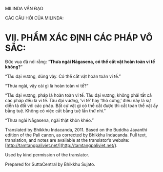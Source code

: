  

MILINDA VẤN ĐẠO

CÁC CÂU HỎI CỦA MILINDA:

# VII. PHẨM XÁC ĐỊNH CÁC PHÁP VÔ SẮC:

Đức vua đã nói rằng: “**Thưa ngài Nāgasena, có thể cắt vật hoàn toàn vi tế không?**”

“Tâu đại vương, đúng vậy. Có thể cắt vật hoàn toàn vi tế.”

“Thưa ngài, vậy cái gì là hoàn toàn vi tế?”

“Tâu đại vương, pháp là hoàn toàn vi tế. Tâu đại vương, không phải tất cả các pháp đều là vi tế. Tâu đại vương, ‘vi tế’ hay ‘thô cứng,’ điều này là sự diễn tả đối với các pháp. Bất cứ vật gì có thể cắt được thì cắt toàn thể vật ấy bằng tuệ. Không có việc cắt bằng tuệ lần thứ nhì.”

“Thưa ngài Nāgasena, ngài thật khôn khéo.”

Translated by Bhikkhu Indacanda, 2011. Based on the Buddha Jayanthi edition of the Pali canon, as corrected by Bhikkhu Indacanda. Full text, translation, and notes are available at the translator’s website: [http://tamtangpaliviet.net/](http://tamtangpaliviet.net/).

Used by kind permission of the translator.

Prepared for SuttaCentral by Bhikkhu Sujato.